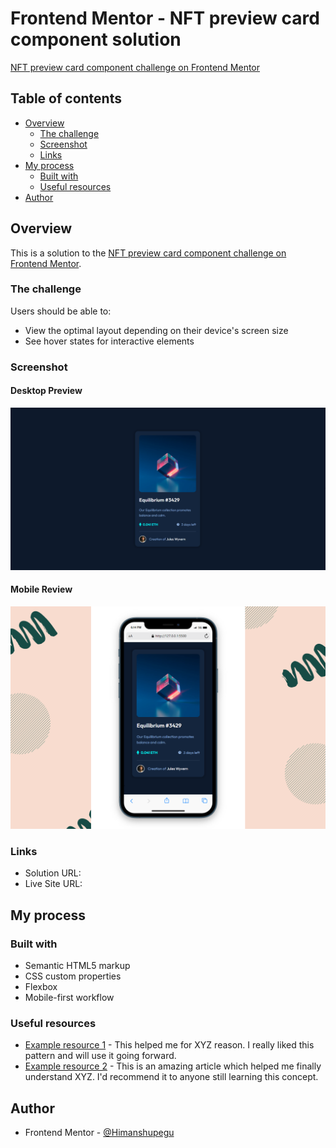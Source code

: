 # Frontend Mentor - NFT preview card component solution

[NFT preview card component challenge on Frontend Mentor](https://www.frontendmentor.io/challenges/nft-preview-card-component-SbdUL_w0U)

## Table of contents

- [Overview](#overview)
  - [The challenge](#the-challenge)
  - [Screenshot](#screenshot)
  - [Links](#links)
- [My process](#my-process)
  - [Built with](#built-with)
  - [Useful resources](#useful-resources)
- [Author](#author)

## Overview

This is a solution to the [NFT preview card component challenge on Frontend Mentor](https://www.frontendmentor.io/challenges/nft-preview-card-component-SbdUL_w0U).

### The challenge

Users should be able to:

- View the optimal layout depending on their device's screen size
- See hover states for interactive elements

### Screenshot

#### Desktop Preview

![](./Screenshots/Desktop.png)

#### Mobile Review

![](./Screenshots/Mobile2.png)

### Links

- Solution URL: [](https://github.com/Himanshupegu/NFT-preview-card-component)
- Live Site URL: [](https://himanshupegu.github.io/NFT-preview-card-component/)

## My process

### Built with

- Semantic HTML5 markup
- CSS custom properties
- Flexbox
- Mobile-first workflow

### Useful resources

- [Example resource 1](https://www.example.com) - This helped me for XYZ reason. I really liked this pattern and will use it going forward.
- [Example resource 2](https://www.example.com) - This is an amazing article which helped me finally understand XYZ. I'd recommend it to anyone still learning this concept.

## Author

- Frontend Mentor - [@Himanshupegu](https://www.frontendmentor.io/profile/Himanshupegu)
